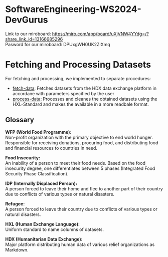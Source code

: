 # SoftwareEngineering-WS2024-DevGurus

Link to our miroboard: https://miro.com/app/board/uXjVNW4YYdg=/?share_link_id=13166685296  
Pasword for our miroboard: DPUxgWH0UK2ZlXmq

# Fetching and Processing Datasets
For fetching and processing, we implemented to separate procedures:
- [fetch-data](fetch-data/README.md): Fetches datasets from the HDX data exchange platform in accordane with parameters specified by the user
- [process-data](process-data/README.md): Processes and cleanes the obtained datasets using the HXL-Standard and makes the available in a more readbale format.


## Glossary

**WFP (World Food Programme):**  
Non-profit organization with the primary objective to end world hunger. Responsible for receiving donations, procuring food, and distributing food and financial resources to countries in need.

**Food Insecurity:**  
An inability of a person to meet their food needs. Based on the food insecurity degree, one differentiates between 5 phases (Integrated Food Security Phase Classification).

**IDP (Internally Displaced Person):**  
A person forced to leave their home and flee to another part of their country due to conflicts of various types or natural disasters.

**Refugee:**  
A person forced to leave their country due to conflicts of various types or natural disasters.

**HXL (Human Exchange Language):**  
Uniform standard to name columns of datasets.

**HDX (Humanitarian Data Exchange):**  
Major platform distributing human data of various relief organizations as Markdown.
